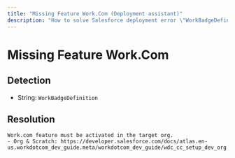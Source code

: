 ```yaml
---
title: "Missing Feature Work.Com (Deployment assistant)"
description: "How to solve Salesforce deployment error \"WorkBadgeDefinition\""
---
```

<!-- markdownlint-disable MD013 -->
# Missing Feature Work.Com

## Detection

- String: `WorkBadgeDefinition`

## Resolution

```shell
Work.com feature must be activated in the target org.
- Org & Scratch: https://developer.salesforce.com/docs/atlas.en-us.workdotcom_dev_guide.meta/workdotcom_dev_guide/wdc_cc_setup_dev_org.htm
```
